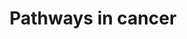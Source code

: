 ---
annotations:
- id: PW:0000264
  parent: signaling pathway
  type: Pathway Ontology
  value: altered signaling pathway
- id: PW:0000605
  parent: disease pathway
  type: Pathway Ontology
  value: cancer pathway
- id: DOID:162
  parent: disease of cellular proliferation
  type: Disease Ontology
  value: cancer
authors:
- Khanspers
citedin: ''
communities: []
description: 'This pathway is based on [https://www.genome.jp/pathway/hsa05200 Pathways
  in Cancer] from KEGG. It represents a combination of pathways affected in various
  cancers. Interactions depicted in orange are interrupted or disturbed by mutations
  in related genes. '
last-edited: 2024-01-30
ndex: null
organisms:
- Homo sapiens
redirect_from:
- /index.php/Pathway:WP5434
- /instance/WP5434
- /instance/WP5434_r128257
revision: r128257
schema-jsonld:
- '@context': https://schema.org/
  '@id': https://wikipathways.github.io/pathways/WP5434.html
  '@type': Dataset
  creator:
    '@type': Organization
    name: WikiPathways
  description: 'This pathway is based on [https://www.genome.jp/pathway/hsa05200 Pathways
    in Cancer] from KEGG. It represents a combination of pathways affected in various
    cancers. Interactions depicted in orange are interrupted or disturbed by mutations
    in related genes. '
  keywords:
  - 4-HNE
  - ABL1
  - ADCY1
  - ADCY2
  - ADCY3
  - ADCY4
  - ADCY5
  - ADCY6
  - ADCY7
  - ADCY8
  - ADCY9
  - AGT
  - AGTR1
  - AKT1
  - AKT2
  - AKT3
  - ALK
  - APAF1
  - APC
  - APC2
  - APPL1
  - AR
  - ARAF
  - ARHGEF1
  - ARHGEF11
  - ARHGEF12
  - ARNT
  - ARNT2
  - AXIN1
  - AXIN2
  - Acrolein
  - Androstenedione
  - BAD
  - BAK1
  - BAX
  - BBC3
  - BCL2
  - BCL2L1
  - BCL2L11
  - BCR
  - BDKRB1
  - BDKRB2
  - BID
  - BIRC2
  - BIRC3
  - BIRC5
  - BIRC7
  - BMP2
  - BMP4
  - BRAF
  - BRCA2
  - CALML1
  - CALML2
  - CALML3
  - CALML4
  - CALML5
  - CALML6
  - CAMK2A
  - CAMK2B
  - CAMK2D
  - CAMK2G
  - CASP3
  - CASP7
  - CASP8
  - CASP9
  - CBL
  - CCDC42
  - CCDC6
  - CCNA1
  - CCNA2
  - CCND1
  - CCND2
  - CCND3
  - CCNE1
  - CCNE2
  - CDH1
  - CDK2
  - CDK4
  - CDK6
  - CDKN1A
  - CDKN1B
  - CDKN2A
  - CDKN2B
  - CEBPA
  - CHUK
  - CKS1B
  - COL4A1
  - COL4A2
  - COL4A3
  - COL4A4
  - COL4A5
  - COL4A6
  - CREBBP
  - CRK
  - CRKL
  - CSF1R
  - CSF2RA
  - CSF2RB
  - CSF3R
  - CTBP1
  - CTBP2
  - CTNNA1
  - CTNNA2
  - CTNNA3
  - CTNNB1
  - CUL1
  - CUL2
  - CXCL12
  - CXCL8
  - CXCR4
  - CYCS
  - Ca2+
  - Cholesterol
  - Cortisol
  - Cortisone
  - DAG
  - DAPK1
  - DAPK2
  - DAPK3
  - DCC
  - DDB2
  - DLL1
  - DLL3
  - DLL4
  - DNA
  - DVL1
  - DVL2
  - DVL3
  - Dehydroepiandrosterone
  - Dihydrotestosterone
  - E2F1
  - E2F2
  - E2F3
  - EDN1
  - EDNRA
  - EDNRB
  - EGF
  - EGFR
  - EGLN1
  - EGLN2
  - EGLN3
  - ELK1
  - ELOB
  - ELOC
  - EML4
  - EP300
  - EPAS1
  - EPO
  - EPOR
  - ERBB2
  - ESR1
  - ESR2
  - ETS1
  - Estradiol
  - F2
  - F2R
  - F2RL3
  - FADD
  - FAS
  - FASLG
  - FGF1
  - FGFR1
  - FGFR2
  - FGFR3
  - FGFR4
  - FH
  - FLT3
  - FLT3LG
  - FLT4
  - FN1
  - FOS
  - FOXO1
  - FRAT1
  - FRAT2
  - FZD1
  - FZD10
  - FZD2
  - FZD3
  - FZD4
  - FZD5
  - FZD6
  - FZD7
  - FZD8
  - FZD9
  - Flutamide
  - GADD45A
  - GADD45B
  - GADD45G
  - GLI1
  - GLI2
  - GLI3
  - GNA11
  - GNA12
  - GNA13
  - GNAI1
  - GNAI2
  - GNAI3
  - GNAQ
  - GNAS
  - GNB1
  - GNB2
  - GNB3
  - GNB4
  - GNB5
  - GNG10
  - GNG11
  - GNG12
  - GNG13
  - GNG2
  - GNG3
  - GNG4
  - GNG5
  - GNG7
  - GNG8
  - GNGT1
  - GNGT2
  - GRB2
  - GSK3B
  - GSTA1
  - GSTA2
  - GSTA3
  - GSTA4
  - GSTA5
  - GSTM1
  - GSTM2
  - GSTM3
  - GSTM4
  - GSTM5
  - GSTO1
  - GSTO2
  - GSTP1
  - GSTT1
  - GSTT2
  - GSTT2B
  - HDAC1
  - HDAC2
  - HES1
  - HES5
  - HEY1
  - HEY2
  - HEYL
  - HGF
  - HHIP
  - HIF1A
  - HMOX1
  - HRAS
  - HSP90AA1
  - HSP90AB1
  - HSP90B1
  - Hydrogen peroxide
  - Hydroperoxyl radical
  - Hydroxyl radical
  - IFNA1
  - IFNA10
  - IFNA13
  - IFNA14
  - IFNA16
  - IFNA17
  - IFNA2
  - IFNA21
  - IFNA4
  - IFNA5
  - IFNA6
  - IFNA7
  - IFNA8
  - IFNAR1
  - IFNAR2
  - IFNG
  - IFNGR1
  - IFNGR2
  - IGF1
  - IGF1R
  - IGF2
  - IKBKB
  - IKBKG
  - IL12A
  - IL12B
  - IL12RB1
  - IL12RB2
  - IL13
  - IL13RA1
  - IL15
  - IL15RA
  - IL2
  - IL23A
  - IL2RA
  - IL2RB
  - IL2RG
  - IL3
  - IL3RA
  - IL4
  - IL4R
  - IL5
  - IL5RA
  - IL6
  - IL6R
  - IL6ST
  - IL7
  - IL7R
  - IP3
  - ITGA2
  - ITGA2B
  - ITGA3
  - ITGA6
  - ITGAV
  - ITGB1
  - JAG1
  - JAG2
  - JAK1
  - JAK2
  - JAK3
  - JUN
  - JUP
  - KEAP1
  - KIF7
  - KIT
  - KITLG
  - KLK3
  - KNG1
  - KRAS
  - LAMA1
  - LAMA2
  - LAMA3
  - LAMA4
  - LAMA5
  - LAMB1
  - LAMB2
  - LAMB3
  - LAMB4
  - LAMC1
  - LAMC2
  - LAMC3
  - LEF1
  - LPAR1
  - LPAR2
  - LPAR3
  - LPAR4
  - LPAR5
  - LPAR6
  - LRP5
  - LRP6
  - MAP2K1
  - MAP2K2
  - MAPK1
  - MAPK10
  - MAPK3
  - MAPK8
  - MAPK9
  - MAX
  - MDM2
  - MECOM
  - MET
  - MGST1
  - MGST2
  - MGST3
  - MITF
  - MLH1
  - MMP1
  - MMP2
  - MMP3
  - MSH2
  - MSH3
  - MSH6
  - MST1
  - MTOR
  - MYC
  - Malate
  - NCOA1
  - NCOA3
  - NCOA4
  - NFE2L2
  - NFKB1
  - NFKB2
  - NFKBIA
  - NKX3-1
  - NOS2
  - NOTCH1
  - NOTCH2
  - NOTCH3
  - NOTCH4
  - NQO1
  - NRAS
  - NTRK1
  - Nitric oxide
  - PA
  - PAX8
  - PDGFA
  - PDGFB
  - PDGFRA
  - PDGFRB
  - PGE2
  - PGF
  - PIK3CA
  - PIK3CB
  - PIK3CD
  - PIK3R1
  - PIK3R2
  - PIK3R3
  - PIM1
  - PIM2
  - PIP3
  - PLCB1
  - PLCB2
  - PLCB3
  - PLCB4
  - PLCG1
  - PLCG2
  - PLD1
  - PLD2
  - PLEKHG5
  - PMAIP1
  - PML
  - POLK
  - PPARD
  - PPARG
  - PRKACA
  - PRKACB
  - PRKACG
  - PRKCA
  - PRKCB
  - PRKCG
  - PTCH1
  - PTCH2
  - PTEN
  - PTGER1
  - PTGER2
  - PTGER3
  - PTGER4
  - PTGS2
  - PTK2
  - Progesterone
  - RAC1
  - RAC2
  - RAC3
  - RAD51
  - RAF1
  - RALA
  - RALB
  - RALBP1
  - RALGDS
  - RARA
  - RARB
  - RASGRP1
  - RASGRP2
  - RASGRP3
  - RASGRP4
  - RASSF1
  - RASSF5
  - RB1
  - RBX1
  - RELA
  - RET
  - RHOA
  - ROCK1
  - ROCK2
  - RPS6KA5
  - RPS6KB1
  - RPS6KB2
  - RUNX1
  - RUNX1T1
  - RXRA
  - RXRB
  - RXRG
  - Retinoic Acid
  - SHH
  - SKP1
  - SKP2
  - SLC2A1
  - SMAD2
  - SMAD3
  - SMAD4
  - SMO
  - SOS1
  - SOS2
  - SP1
  - SPI1
  - STAT1
  - STAT2
  - STAT3
  - STAT4
  - STAT5A
  - STAT5B
  - STAT6
  - SUFU
  - Superoxide
  - TCF7
  - TCF7L1
  - TCF7L2
  - TERC
  - TERT
  - TFG
  - TGFA
  - TGFB1
  - TGFB2
  - TGFB3
  - TGFBR1
  - TGFBR2
  - TP53
  - TPM3
  - TPR
  - TRAF1
  - TRAF2
  - TRAF3
  - TRAF4
  - TRAF5
  - TRAF6
  - TXNRD1
  - TXNRD2
  - TXNRD3
  - Testosterone
  - VEGFA
  - VEGFB
  - VEGFC
  - VEGFD
  - VHL
  - WNT1
  - WNT10A
  - WNT10B
  - WNT11
  - WNT16
  - WNT2
  - WNT2B
  - WNT3
  - WNT3A
  - WNT4
  - WNT5A
  - WNT5B
  - WNT6
  - WNT7A
  - WNT7B
  - WNT8A
  - WNT8B
  - WNT9A
  - WNT9B
  - XIAP
  - ZBTB16
  - ZBTB17
  - cAMP
  - fumarate
  license: CC0
  name: Pathways in cancer
seo: CreativeWork
title: Pathways in cancer
wpid: WP5434
---